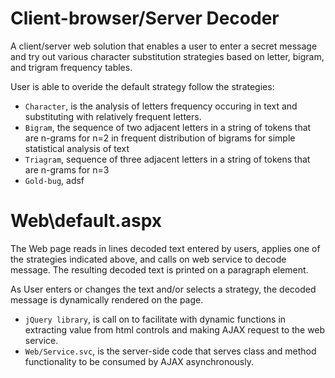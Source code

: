 Client-browser/Server Decoder
=============================
A client/server web solution that enables a user to enter a secret message and try out
various character substitution strategies based on letter, bigram, and trigram frequency
tables.

User is able to overide the default strategy follow the strategies:

- `Character`, is the analysis of letters frequency occuring in text and substituting with
relatively frequent letters. 
- `Bigram`, the sequence of two adjacent letters in a string of tokens that are n-grams for n=2 
in frequent distribution of bigrams for simple statistical analysis of text 
- `Triagram`, sequence of three adjacent letters in a string of tokens that are n-grams for n=3
- `Gold-bug`, adsf

Web\default.aspx
================
The Web page reads in lines decoded text entered by users, applies one of the strategies indicated
above, and calls on web service to decode message.  The resulting decoded text is printed on a 
paragraph element.

As User enters or changes the text and/or selects a strategy, the decoded message is dynamically
rendered on the page.

- `jQuery library`, is call on to facilitate with dynamic functions in extracting value from html
controls and making AJAX request to the web service.
- `Web/Service.svc`, is the server-side code that serves class and method functionality to be
consumed by AJAX asynchronously.
